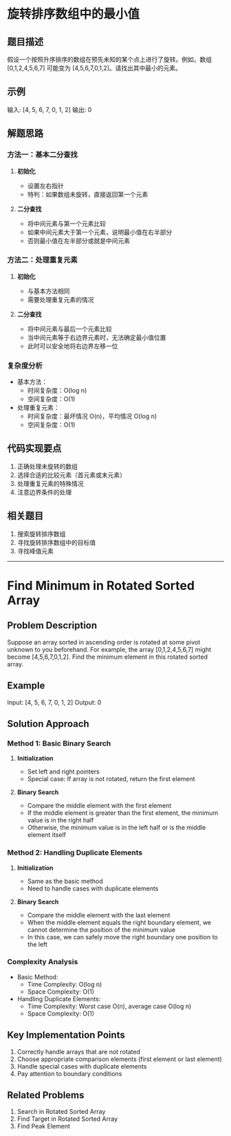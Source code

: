 # 旋转排序数组中的最小值

## 题目描述
假设一个按照升序排序的数组在预先未知的某个点上进行了旋转。例如，数组 [0,1,2,4,5,6,7] 可能变为 [4,5,6,7,0,1,2]。请找出其中最小的元素。

## 示例
输入: [4, 5, 6, 7, 0, 1, 2]
输出: 0

## 解题思路

### 方法一：基本二分查找
1. **初始化**
   - 设置左右指针
   - 特判：如果数组未旋转，直接返回第一个元素

2. **二分查找**
   - 将中间元素与第一个元素比较
   - 如果中间元素大于第一个元素，说明最小值在右半部分
   - 否则最小值在左半部分或就是中间元素

### 方法二：处理重复元素
1. **初始化**
   - 与基本方法相同
   - 需要处理重复元素的情况

2. **二分查找**
   - 将中间元素与最后一个元素比较
   - 当中间元素等于右边界元素时，无法确定最小值位置
   - 此时可以安全地将右边界左移一位

### 复杂度分析
- 基本方法：
  - 时间复杂度：O(log n)
  - 空间复杂度：O(1)
- 处理重复元素：
  - 时间复杂度：最坏情况 O(n)，平均情况 O(log n)
  - 空间复杂度：O(1)

## 代码实现要点
1. 正确处理未旋转的数组
2. 选择合适的比较元素（首元素或末元素）
3. 处理重复元素的特殊情况
4. 注意边界条件的处理

## 相关题目
1. 搜索旋转排序数组
2. 寻找旋转排序数组中的目标值
3. 寻找峰值元素 

---

# Find Minimum in Rotated Sorted Array

## Problem Description
Suppose an array sorted in ascending order is rotated at some pivot unknown to you beforehand. For example, the array [0,1,2,4,5,6,7] might become [4,5,6,7,0,1,2]. Find the minimum element in this rotated sorted array.

## Example
Input: [4, 5, 6, 7, 0, 1, 2]
Output: 0

## Solution Approach

### Method 1: Basic Binary Search
1. **Initialization**
   - Set left and right pointers
   - Special case: If array is not rotated, return the first element

2. **Binary Search**
   - Compare the middle element with the first element
   - If the middle element is greater than the first element, the minimum value is in the right half
   - Otherwise, the minimum value is in the left half or is the middle element itself

### Method 2: Handling Duplicate Elements
1. **Initialization**
   - Same as the basic method
   - Need to handle cases with duplicate elements

2. **Binary Search**
   - Compare the middle element with the last element
   - When the middle element equals the right boundary element, we cannot determine the position of the minimum value
   - In this case, we can safely move the right boundary one position to the left

### Complexity Analysis
- Basic Method:
  - Time Complexity: O(log n)
  - Space Complexity: O(1)
- Handling Duplicate Elements:
  - Time Complexity: Worst case O(n), average case O(log n)
  - Space Complexity: O(1)

## Key Implementation Points
1. Correctly handle arrays that are not rotated
2. Choose appropriate comparison elements (first element or last element)
3. Handle special cases with duplicate elements
4. Pay attention to boundary conditions

## Related Problems
1. Search in Rotated Sorted Array
2. Find Target in Rotated Sorted Array
3. Find Peak Element 